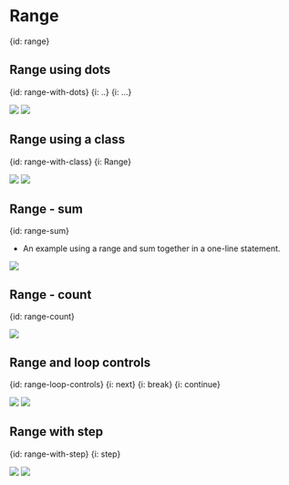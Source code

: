 # Range
{id: range}


## Range using dots
{id: range-with-dots}
{i: ..}
{i: ...}

![](examples/range/exclusive_dots.cr)
![](examples/range/inclusive_dots.cr)


## Range using a class
{id: range-with-class}
{i: Range}

![](examples/range/class_exclusive.cr)
![](examples/range/class_inclusive.cr)

## Range - sum
{id: range-sum}

* An example using a range and sum together in a one-line statement.

![](examples/range/range_sum.cr)

## Range - count
{id: range-count}


![](examples/range/count.cr)

## Range and loop controls
{id: range-loop-controls}
{i: next}
{i: break}
{i: continue}

![](examples/range/loop_controls.cr)
![](examples/range/loop_controls.out)

## Range with step
{id: range-with-step}
{i: step}

![](examples/range/step.cr)
![](examples/range/step.out)

